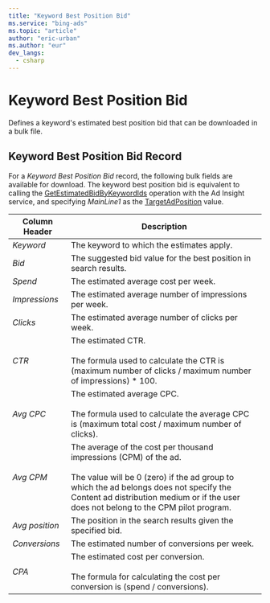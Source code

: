 ```yaml
---
title: "Keyword Best Position Bid"
ms.service: "bing-ads"
ms.topic: "article"
author: "eric-urban"
ms.author: "eur"
dev_langs:
  - csharp
---
```

# Keyword Best Position Bid
Defines a keyword's estimated best position bid that can be downloaded in a bulk file.

## <a name="keywordbestpositionbid"></a>Keyword Best Position Bid Record
For a *Keyword Best Position Bid* record, the following bulk fields are available for download. The keyword best position bid is equivalent to calling the [GetEstimatedBidByKeywordIds](~/ad-insight/getestimatedbidbykeywordids.md) operation with the Ad Insight service, and specifying *MainLine1* as the [TargetAdPosition](~/ad-insight/targetadposition.md) value.

|Column Header|Description|
|-----------------|---------------|
|*Keyword*|The keyword to which the estimates apply.|
|*Bid*|The suggested bid value for the best position in search results.|
|*Spend*|The estimated average cost per week.|
|*Impressions*|The estimated average number of impressions per week.|
|*Clicks*|The estimated average number of clicks per week.|
|*CTR*|The estimated CTR.<br /><br />The formula used to calculate the CTR is (maximum number of clicks / maximum number of impressions) &#42; 100.|
|*Avg CPC*|The estimated average CPC.<br /><br />The formula used to calculate the average CPC is (maximum total cost / maximum number of clicks).|
|*Avg CPM*|The average of the cost per thousand impressions (CPM) of the ad.<br/><br/>The value will be 0 (zero) if the ad group to which the ad belongs does not specify the Content ad distribution medium or if the user does not belong to the CPM pilot program.|
|*Avg position*|The position in the search results given the specified bid.|
|*Conversions*|The estimated number of conversions per week.|
|*CPA*|The estimated cost per conversion.<br /><br />The formula for calculating the cost per conversion is (spend / conversions).|
